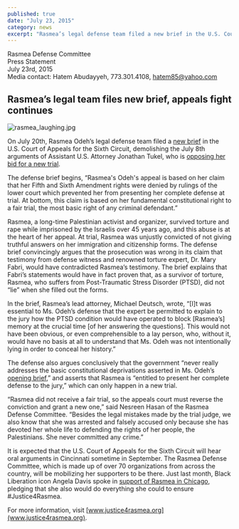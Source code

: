 ```yaml
---
published: true
date: "July 23, 2015"
category: news
excerpt: "Rasmea’s legal defense team filed a new brief in the U.S. Court of Appeals for the Sixth Circuit, demolishing the July 8th arguments of Assistant U.S. Attorney Jonathan Tukel, who is opposing her bid for a new trial."
---
```


Rasmea Defense Committee
<br>Press Statement 
<br>July 23rd, 2015
<br>Media contact: Hatem Abudayyeh, 773.301.4108, hatem85@yahoo.com

## Rasmea’s legal team files new brief, appeals fight continues
![rasmea_laughing.jpg]({{site.baseurl}}/assets/img/rasmea_laughing.jpg)

On July 20th, Rasmea Odeh’s legal defense team filed a [new brief](http://justice4rasmea.org/assets/img/Doc-20-Reply-Brief.pdf) in the U.S. Court of Appeals for the Sixth Circuit, demolishing the July 8th arguments of Assistant U.S. Attorney Jonathan Tukel, who is [opposing her bid for a new trial](http://justice4rasmea.org/assets/img/Tukel.pdf). 

The defense brief begins, “Rasmea's Odeh's appeal is based on her claim that her Fifth and Sixth Amendment rights were denied by rulings of the lower court which prevented her from presenting her complete defense at trial. At bottom, this claim is based on her fundamental constitutional right to a fair trial, the most basic right of any criminal defendant.” 

Rasmea, a long-time Palestinian activist and organizer, survived torture and rape while imprisoned by the Israelis over 45 years ago, and this abuse is at the heart of her appeal.  At trial, Rasmea was unjustly convicted of not giving truthful answers on her immigration and citizenship forms.  The defense brief convincingly argues that the prosecution was wrong in its claim that testimony from defense witness and renowned torture expert, Dr. Mary Fabri, would have contradicted Rasmea’s testimony.  The brief explains that Fabri’s statements would have in fact proven that, as a survivor of torture, Rasmea, who suffers from Post-Traumatic Stress Disorder (PTSD), did not “lie” when she filled out the forms.  

In the brief, Rasmea’s lead attorney, Michael Deutsch, wrote, “[I]t was essential to Ms. Odeh’s defense that the expert be permitted to explain to the jury how the PTSD condition would have operated to block [Rasmea’s] memory at the crucial time [of her answering the questions].  This would not have been obvious, or even comprehensible to a lay person, who, without it, would have no basis at all to understand that Ms. Odeh was not intentionally lying in order to conceal her history.”   

The defense also argues conclusively that the government “never really addresses the basic constitutional deprivations asserted in Ms. Odeh’s [opening brief](http://www.stopfbi.net/sites/default/files/appellantbrief.pdf),” and asserts that Rasmea is “entitled to present her complete defense to the jury,” which can only happen in a new trial.

“Rasmea did not receive a fair trial, so the appeals court must reverse the conviction and grant a new one,” said Nesreen Hasan of the Rasmea Defense Committee.  “Besides the legal mistakes made by the trial judge, we also know that she was arrested and falsely accused only because she has devoted her whole life to defending the rights of her people, the Palestinians. She never committed any crime.” 

It is expected that the U.S. Court of Appeals for the Sixth Circuit will hear oral arguments in Cincinnati sometime in September. The Rasmea Defense Committee, which is made up of over 70 organizations from across the country, will be mobilizing her supporters to be there.  Just last month, Black Liberation icon Angela Davis spoke in [support of Rasmea in Chicago](http://www.ebony.com/news-views/angela-davis-rasmea-odeh-connecting-palestine-prisons-police-495#axzz3ghzdFY3r), pledging that she also would do everything she could to ensure #Justice4Rasmea.

For more information, visit [www.justice4rasmea.org](www.justice4rasmea.org).
